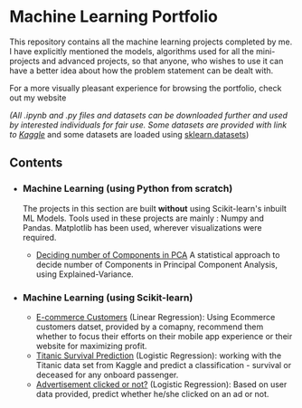 # Machine Learning Portfolio

This repository contains all the machine learning projects completed by me. I have explicitly mentioned the models, algorithms used for all the mini-projects and advanced projects, so that anyone, who wishes to use it can have a better idea about how the problem statement can be dealt with.

For a more visually pleasant experience for browsing the portfolio, check out my website

*(All .ipynb and .py files and datasets can be downloaded further and used by interested individuals for fair use. Some datasets are provided with link to [Kaggle](https://www.kaggle.com)* and some datasets are loaded using [sklearn.datasets](https://scikit-learn.org/stable/datasets/index.html#toy-datasets))

## Contents

- ### Machine Learning (using Python from scratch)

  The projects in this section are built **without** using Scikit-learn's inbuilt ML Models. Tools used in these projects are mainly : Numpy and Pandas. Matplotlib has been used, wherever visualizations were required.
  	- [Deciding number of Components in PCA](https://github.com/Jigyansu-Nanda/Machine-Learning-Portfolio/blob/master/Machine%20Learning%20(using%20Python%20from%20scratch)/Deciding%20number%20of%20Components%20in%20PCA/PCA_components.ipynb) A statistical approach to decide number of Components in Principal Component Analysis, using Explained-Variance.

- ### Machine Learning (using Scikit-learn)

  	- [E-commerce Customers](https://github.com/Jigyansu-Nanda/Machine-Learning-Portfolio/tree/master/Machine%20Learning%20(Micro%20Projects)/Ecommerce%20Customers) (Linear Regression): Using Ecommerce customers datset, provided by a comapny, recommend them whether to focus their efforts on their mobile app experience or their website for maximizing profit.
	- [Titanic Survival Prediction](https://github.com/Jigyansu-Nanda/Machine-Learning-Portfolio/tree/master/Machine%20Learning%20(Micro%20Projects)/Titanic%20Survival%20Prediction) (Logistic Regression): working with the Titanic data set from Kaggle and predict a classification - survival or deceased for any onboard passenger.
	- [Advertisement clicked or not?](https://github.com/Jigyansu-Nanda/Machine-Learning-Portfolio/tree/master/Machine%20Learning%20(Micro%20Projects)/Ad%20Clicked%20or%20not) (Logistic Regression): Based on user data provided, predict whether he/she clicked on an ad or not.
